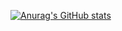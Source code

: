 [![Anurag's GitHub stats](https://github-readme-stats.vercel.app/api?username=badb000m)](https://github.com/anuraghazra/github-readme-stats)
